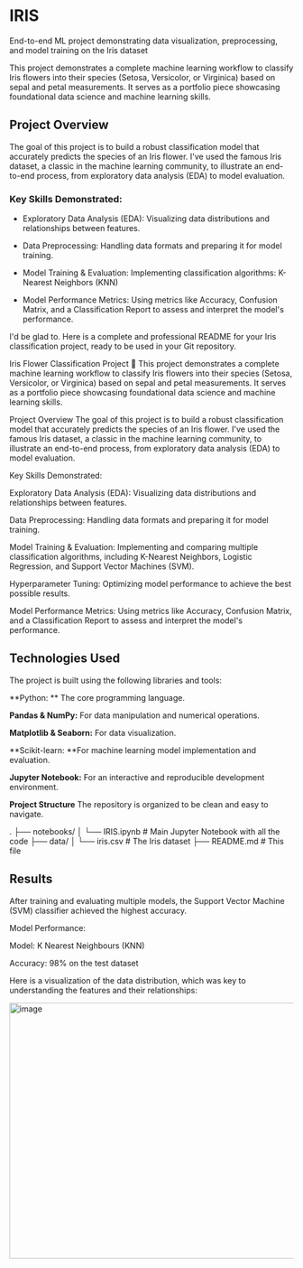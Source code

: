 # IRIS
End-to-end ML project demonstrating data visualization, preprocessing, and model training on the Iris dataset

This project demonstrates a complete machine learning workflow to classify Iris flowers into their species (Setosa, Versicolor, or Virginica) based on sepal and petal measurements. It serves as a portfolio piece showcasing foundational data science and machine learning skills.

## Project Overview
The goal of this project is to build a robust classification model that accurately predicts the species of an Iris flower. I've used the famous Iris dataset, a classic in the machine learning community, to illustrate an end-to-end process, from exploratory data analysis (EDA) to model evaluation.

### Key Skills Demonstrated:

* Exploratory Data Analysis (EDA): Visualizing data distributions and relationships between features.

* Data Preprocessing: Handling data formats and preparing it for model training.

* Model Training & Evaluation: Implementing classification algorithms: K-Nearest Neighbors (KNN)

* Model Performance Metrics: Using metrics like Accuracy, Confusion Matrix, and a Classification Report to assess and interpret the model's performance.

I'd be glad to. Here is a complete and professional README for your Iris classification project, ready to be used in your Git repository.

Iris Flower Classification Project 🌸
This project demonstrates a complete machine learning workflow to classify Iris flowers into their species (Setosa, Versicolor, or Virginica) based on sepal and petal measurements. It serves as a portfolio piece showcasing foundational data science and machine learning skills.

Project Overview
The goal of this project is to build a robust classification model that accurately predicts the species of an Iris flower. I've used the famous Iris dataset, a classic in the machine learning community, to illustrate an end-to-end process, from exploratory data analysis (EDA) to model evaluation.

Key Skills Demonstrated:

Exploratory Data Analysis (EDA): Visualizing data distributions and relationships between features.

Data Preprocessing: Handling data formats and preparing it for model training.

Model Training & Evaluation: Implementing and comparing multiple classification algorithms, including K-Nearest Neighbors, Logistic Regression, and Support Vector Machines (SVM).

Hyperparameter Tuning: Optimizing model performance to achieve the best possible results.

Model Performance Metrics: Using metrics like Accuracy, Confusion Matrix, and a Classification Report to assess and interpret the model's performance.

## Technologies Used

The project is built using the following libraries and tools:

**Python: ** The core programming language.

**Pandas & NumPy:** For data manipulation and numerical operations.

**Matplotlib & Seaborn:** For data visualization.

**Scikit-learn: **For machine learning model implementation and evaluation.

**Jupyter Notebook:** For an interactive and reproducible development environment.

**Project Structure**
The repository is organized to be clean and easy to navigate.

.
├── notebooks/
│   └── IRIS.ipynb   # Main Jupyter Notebook with all the code
├── data/
│   └── iris.csv                  # The Iris dataset
├── README.md                     # This file


## Results
After training and evaluating multiple models, the Support Vector Machine (SVM) classifier achieved the highest accuracy.

Model Performance:

Model: K Nearest Neighbours (KNN)

Accuracy: 98% on the test dataset

Here is a visualization of the data distribution, which was key to understanding the features and their relationships:

<img width="544" height="453" alt="image" src="https://github.com/user-attachments/assets/eb5f244c-862e-461a-a011-d940162f1406" />
